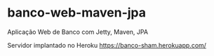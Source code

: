# banco-web-maven-jpa
Aplicação Web de Banco com Jetty, Maven, JPA

Servidor implantado no Heroku https://banco-sham.herokuapp.com/
